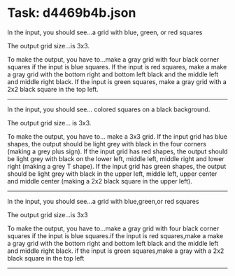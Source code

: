 # Task: d4469b4b.json

In the input, you should see...a grid with blue, green, or red squares

The output grid size...is 3x3.

To make the output, you have to...make a gray grid with four black corner squares if the input is blue squares. If the input is red squares, make a make a gray grid with the bottom right and bottom left black and the middle left and middle right black. If the input is green squares, make a gray grid with a 2x2 black square in the top left.

---

In the input, you should see... colored squares on a black background.

The output grid size... is 3x3.

To make the output, you have to... make a 3x3 grid. If the input grid has blue shapes, the output should be light grey with black in the four corners (making a grey plus sign). If the input grid has red shapes, the output should be light grey with black on the lower left, middle left, middle right and lower right (making a grey T shape). If the input grid has green shapes, the output should be light grey with black in the upper left, middle left, upper center and middle center (making a 2x2 black square in the upper left).

---

In the input, you should see...a grid with blue,green,or red squares

The output grid size...is 3x3

To make the output, you have to...make a gray grid with four black corner squares if the input is blue squares.if the input is red squares,make a make a gray grid with the bottom right and bottom left black and the middle left and middle right black. if the input is green squares,make a gray with a 2x2 black square in the top left

---


